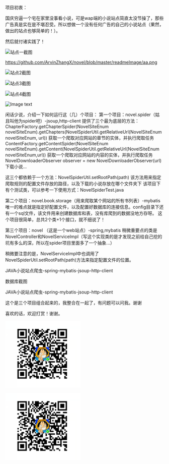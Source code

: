 项目初衷：

国庆穷逼一个宅在家里没事看小说，可是wap端的小说站点简直太没节操了，那些广告真是实在是不堪忍受。所以想做一个没有任何广告的自己的小说站点（果然，做出的站点也够简单的！）。

然后就付诸实践了！

![站点一截图](https://github.com/ArvinZhangX/novel/blob/master/readmeImage/aa.png)

https://github.com/ArvinZhangX/novel/blob/master/readmeImage/aa.png


![站点2截图](https://github.com/ArvinZhangX/novel/blob/master/readmeImage/2.png)

![站点3截图](https://github.com/ArvinZhangX/novel/blob/master/readmeImage/3.png)

![站点4截图](https://github.com/ArvinZhangX/novel/blob/master/readmeImage/4.png)


![Image text](https://github.com/ArvinZhangX/novel/blob/master/readmeImage/4.png)

闲话少说，介绍一下如何运行这（几）个项目：
第一个项目：novel.spider（姑且叫他为spider吧）-jsoup,http-client
提供了三个最为底层的方法：
ChapterFactory.getChapterSpider(NovelSiteEnum novelSiteEnum).getChapters(NovelSpiderUtil.getRelativeUrl(NovelSiteEnum novelSiteEnum, url))  获取一个爬取对应网站的章节的实体，并执行爬取任务
ContentFactory.getContentSpider(NovelSiteEnum novelSiteEnum).getContent(NovelSpiderUtil.getRelativeUrl(NovelSiteEnum novelSiteEnum,url)) 获取一个爬取对应网站的内容的实体，并执行爬取任务
NovelDownloaderObserver observer = new NovelDownloaderObserver(url) 下载小说...

这三个都依赖于一个方法：NovelSpiderUtil.setRootPath(path) 该方法用来指定爬取规则的配置文件存放的路径，以及下载的小说存放在哪个文件夹下
该项目下有个测试类，可以参考一下使用方式：NovelSpiderTest.java

第二个项目：novel.book.storage（用来爬取某个网站的所有书列表）-mybatis
唯一的难点就是指定好配置文件，以及配置好数据库的连接信息。config目录下还有一个sql文件，该文件用来创建数据库和表，没有库爬到的数据没地方存呀。
这个项目很简单，总共2个类+1个接口，就不细说了！


第三个项目：novel （这是一个web站点）-spring,mybatis
稍微重要点的类是NovelController和NovelServiceImpl（写这个实现类的是才发现之前给自己挖的坑有多么的深，所以在spider项目里面多了一个抽象...）

稍微要注意的是，NovelServiceImpl中也调用了NovelSpiderUtil.setRootPath(path)方法来指定配置文件的位置。

JAVA小说站点爬虫-spring-mybatis-jsoup-http-client

数据库截图


JAVA小说站点爬虫-spring-mybatis-jsoup-http-client

这个是三个项目组合起来的，我整合在一起了，有问题可以问我。谢谢

喜欢的话，欢迎打赏！谢谢。

![支持作者](https://github.com/ArvinZhangX/file_tem/blob/master/chat_pay.png)

![打赏](https://github.com/ArvinZhangX/file_tem/blob/master/chat_pay.png)
